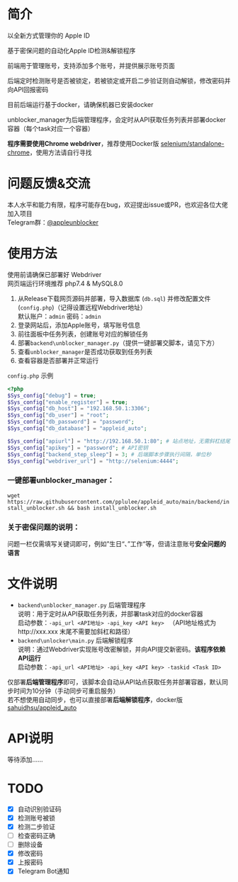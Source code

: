 # 简介
以全新方式管理你的 Apple ID

基于密保问题的自动化Apple ID检测&解锁程序

前端用于管理账号，支持添加多个账号，并提供展示账号页面

后端定时检测账号是否被锁定，若被锁定或开启二步验证则自动解锁，修改密码并向API回报密码

目前后端运行基于docker，请确保机器已安装docker

unblocker_manager为后端管理程序，会定时从API获取任务列表并部署docker容器（每个task对应一个容器）

**程序需要使用Chrome webdriver**，推荐使用Docker版 [selenium/standalone-chrome](https://hub.docker.com/r/selenium/standalone-chrome)，使用方法请自行寻找

# 问题反馈&交流
本人水平和能力有限，程序可能存在bug，欢迎提出issue或PR，也欢迎各位大佬加入项目 \
Telegram群：[@appleunblocker](https://t.me/appleunblocker)

# 使用方法
使用前请确保已部署好 Webdriver \
网页端运行环境推荐 php7.4 & MySQL8.0
1. 从Release下载网页源码并部署，导入数据库 (`db.sql`) 并修改配置文件 (`config.php`)（记得设置远程Webdriver地址） \
    默认账户：`admin` 密码：`admin`
2. 登录网站后，添加Apple账号，填写账号信息
3. 前往面板中任务列表，创建账号对应的解锁任务
4. 部署`backend\unblocker_manager.py`（提供一键部署交脚本，请见下方）
5. 查看`unblocker_manager`是否成功获取到任务列表
6. 查看容器是否部署并正常运行

`config.php` 示例
```php
<?php
$Sys_config["debug"] = true;
$Sys_config["enable_register"] = true;
$Sys_config["db_host"] = "192.168.50.1:3306";
$Sys_config["db_user"] = "root";
$Sys_config["db_password"] = "password";
$Sys_config["db_database"] = "appleid_auto";

$Sys_config["apiurl"] = "http://192.168.50.1:80"; # 站点地址，无需斜杠结尾
$Sys_config["apikey"] = "password"; # API密钥
$Sys_config["backend_step_sleep"] = 3; # 后端脚本步骤执行间隔，单位秒
$Sys_config["webdriver_url"] = "http://selenium:4444";
```

### 一键部署unblocker_manager：
`wget https://raw.githubusercontent.com/pplulee/appleid_auto/main/backend/install_unblocker.sh && bash install_unblocker.sh`
### 关于密保问题的说明：
问题一栏仅需填写关键词即可，例如”生日“、”工作“等，但请注意账号**安全问题的语言**

# 文件说明
- `backend\unblocker_manager.py` 后端管理程序 \
说明：用于定时从API获取任务列表，并部署task对应的docker容器 \
启动参数：`-api_url <API地址> -api_key <API key> ` （API地址格式为http://xxx.xxx 末尾不需要加斜杠和路径）
- `backend\unlocker\main.py` 后端解锁程序 \
说明：通过Webdriver实现账号改密解锁，并向API提交新密码。**该程序依赖API运行** \
启动参数：`-api_url <API地址> -api_key <API key> -taskid <Task ID>`

仅部署**后端管理程序**即可，该脚本会自动从API站点获取任务并部署容器，默认同步时间为10分钟（手动同步可重启服务） \
若不想使用自动同步，也可以直接部署**后端解锁程序**，docker版 [sahuidhsu/appleid_auto](https://hub.docker.com/r/sahuidhsu/appleid_auto)

# API说明
等待添加……

# TODO
- [x] 自动识别验证码
- [x] 检测账号被锁
- [x] 检测二步验证
- [ ] 检查密码正确
- [ ] 删除设备
- [x] 修改密码
- [x] 上报密码
- [x] Telegram Bot通知
